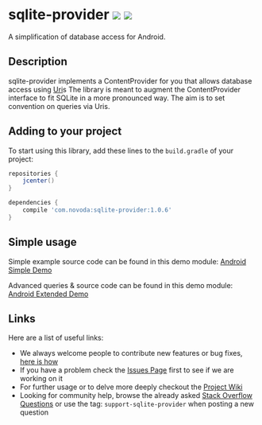 # sqlite-provider [![](https://ci.novoda.com/buildStatus/icon?job=sqlite-provider)](https://ci.novoda.com/job/sqlite-provider/lastBuild/console) [![](https://raw.githubusercontent.com/novoda/novoda/master/assets/btn_apache_lisence.png)](LICENSE.txt)

A simplification of database access for Android.


## Description

sqlite-provider implements a ContentProvider for you that allows database access using [Uri][1]s
The library is meant to augment the ContentProvider interface to fit SQLite in a more pronounced way. The aim is to set convention on queries via Uris.


## Adding to your project

To start using this library, add these lines to the `build.gradle` of your project:

```groovy
repositories {
    jcenter()
}

dependencies {
    compile 'com.novoda:sqlite-provider:1.0.6'
}
```


## Simple usage

Simple example source code can be found in this demo module: [Android Simple Demo][2]

Advanced queries & source code can be found in this demo module: [Android Extended Demo][3]


## Links

Here are a list of useful links:

 * We always welcome people to contribute new features or bug fixes, [here is how](https://github.com/novoda/novoda/blob/master/CONTRIBUTING.md)
 * If you have a problem check the [Issues Page](https://github.com/novoda/sqlite-provider/issues) first to see if we are working on it
 * For further usage or to delve more deeply checkout the [Project Wiki](https://github.com/novoda/sqlite-provider/wiki)
 * Looking for community help, browse the already asked [Stack Overflow Questions](http://stackoverflow.com/questions/tagged/support-sqlite-provider) or use the tag: `support-sqlite-provider` when posting a new question


 [1]: http://developer.android.com/reference/android/net/Uri.html
 [2]: https://github.com/novoda/SQLiteProvider/tree/master/demo-simple
 [3]: https://github.com/novoda/SQLiteProvider/tree/master/demo-extended
